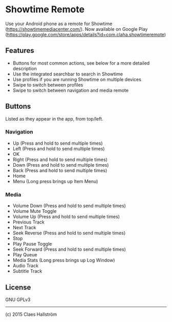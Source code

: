 # Showtime Remote
Use your Android phone as a remote for Showtime (https://showtimemediacenter.com/). Now available on Google Play (https://play.google.com/store/apps/details?id=com.claha.showtimeremote)

## Features
* Buttons for most common actions, see below for a more detailed description
* Use the integrated searchbar to search in Showtime
* Use profiles if you are running Showtime on multiple devices
* Swipe to switch between profiles
* Swipe to switch between navigation and media remote

## Buttons
Listed as they appear in the app, from top/left.

### Navigation
* Up (Press and hold to send multiple times)
* Left (Press and hold to send multiple times)
* OK
* Right (Press and hold to send multiple times)
* Down (Press and hold to send multiple times)
* Back (Press and hold to send multiple times)
* Home
* Menu (Long press brings up Item Menu)

### Media
* Volume Down (Press and hold to send multiple times)
* Volume Mute Toggle
* Volume Up (Press and hold to send multiple times)
* Previous Track
* Next Track
* Seek Reverse (Press and hold to send multiple times)
* Stop
* Play Pause Toggle
* Seek Forward (Press and hold to send multiple times)
* Play Queue
* Media Stats (Long press brings up Log Window)
* Audio Track
* Subtitle Track

## License
GNU GPLv3

------------------------
(c) 2015 Claes Hallström
